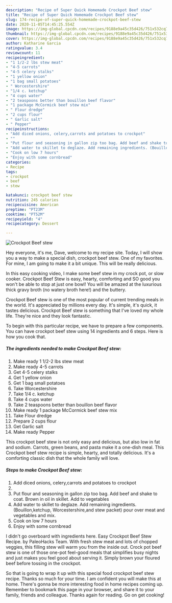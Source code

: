 ```yaml
---
description: "Recipe of Super Quick Homemade Crockpot Beef stew"
title: "Recipe of Super Quick Homemade Crockpot Beef stew"
slug: 174-recipe-of-super-quick-homemade-crockpot-beef-stew
date: 2020-11-05T14:45:25.554Z
image: https://img-global.cpcdn.com/recipes/9188e9a45c35d426/751x532cq70/crockpot-beef-stew-recipe-main-photo.jpg
thumbnail: https://img-global.cpcdn.com/recipes/9188e9a45c35d426/751x532cq70/crockpot-beef-stew-recipe-main-photo.jpg
cover: https://img-global.cpcdn.com/recipes/9188e9a45c35d426/751x532cq70/crockpot-beef-stew-recipe-main-photo.jpg
author: Katharine Garcia
ratingvalue: 3.4
reviewcount: 11
recipeingredient:
- "1 1/2-2 lbs stew meat"
- "4-5 carrots"
- "4-5 celery stalks"
- "1 yellow onion"
- "1 bag small potatoes"
- " Worcestershire"
- "1/4 c. ketchup"
- "4 cups water"
- "2 teaspoons better than bouillon beef flavor"
- "1 package McCormick beef stew mix"
- " Flour dredge"
- "2 cups flour"
- " Garlic salt"
- " Pepper"
recipeinstructions:
- "Add diced onions, celery,carrots and potatoes to crockpot"
- ""
- "Put flour and seasoning in gallon zip too bag. Add beef and shake to coat. Brown in oil in skillet. Add to vegetables"
- "Add water to skillet to deglaze. Add remaining ingredients. (Bouillon,ketchup, Worcestershire,and stew packet) pour over meat and vegetables and mix."
- "Cook on low 7 hours"
- "Enjoy with some cornbread"
categories:
- Recipe
tags:
- crockpot
- beef
- stew

katakunci: crockpot beef stew 
nutrition: 245 calories
recipecuisine: American
preptime: "PT23M"
cooktime: "PT52M"
recipeyield: "4"
recipecategory: Dessert

---
```



![Crockpot Beef stew](https://img-global.cpcdn.com/recipes/9188e9a45c35d426/751x532cq70/crockpot-beef-stew-recipe-main-photo.jpg)

Hey everyone, it's me, Dave, welcome to my recipe site. Today, I will show you a way to make a special dish, crockpot beef stew. One of my favorites. For mine, I am going to make it a bit unique. This will be really delicious.

In this easy cooking video, I make some beef stew in my crock pot, or slow cooker. Crockpot Beef Stew is easy, hearty, comforting and SO good you won&#39;t be able to stop at just one bowl! You will be amazed at the luxurious thick gravy broth (no watery broth here!) and the buttery.

Crockpot Beef stew is one of the most popular of current trending meals in the world. It's appreciated by millions every day. It's simple, it's quick, it tastes delicious. Crockpot Beef stew is something that I've loved my whole life. They're nice and they look fantastic.


To begin with this particular recipe, we have to prepare a few components. You can have crockpot beef stew using 14 ingredients and 6 steps. Here is how you cook that.

<!--inarticleads1-->

##### The ingredients needed to make Crockpot Beef stew:

1. Make ready 1 1/2-2 lbs stew meat
1. Make ready 4-5 carrots
1. Get 4-5 celery stalks
1. Get 1 yellow onion
1. Get 1 bag small potatoes
1. Take  Worcestershire
1. Take 1/4 c. ketchup
1. Take 4 cups water
1. Take 2 teaspoons better than bouillon beef flavor
1. Make ready 1 package McCormick beef stew mix
1. Take  Flour dredge
1. Prepare 2 cups flour
1. Get  Garlic salt
1. Make ready  Pepper


This crockpot beef stew is not only easy and delicious, but also low in fat and sodium. Carrots, green beans, and pasta make it a one-dish meal. This Crockpot beef stew recipe is simple, hearty, and totally delicious. It&#39;s a comforting classic dish that the whole family will love. 

<!--inarticleads2-->

##### Steps to make Crockpot Beef stew:

1. Add diced onions, celery,carrots and potatoes to crockpot
1. 
1. Put flour and seasoning in gallon zip too bag. Add beef and shake to coat. Brown in oil in skillet. Add to vegetables
1. Add water to skillet to deglaze. Add remaining ingredients. (Bouillon,ketchup, Worcestershire,and stew packet) pour over meat and vegetables and mix.
1. Cook on low 7 hours
1. Enjoy with some cornbread


I didn&#39;t go overboard with ingredients here. Easy Crockpot Beef Stew Recipe. by PaleoHacks Team. With fresh stew meat and lots of chopped veggies, this filling stew will warm you from the inside out. Crock pot beef stew is one of those one-pot feel-good meals that simplifies busy nights and just makes you feel good about serving it. Simply brown your floured beef before tossing in the crockpot. 

So that is going to wrap it up with this special food crockpot beef stew recipe. Thanks so much for your time. I am confident you will make this at home. There's gonna be more interesting food in home recipes coming up. Remember to bookmark this page in your browser, and share it to your family, friends and colleague. Thanks again for reading. Go on get cooking!
